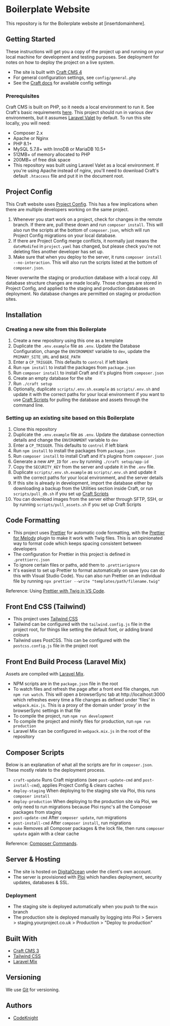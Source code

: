 # Boilerplate Website

This repository is for the Boilerplate website at [insertdomainhere].

## Getting Started

These instructions will get you a copy of the project up and running on your local machine for development and testing purposes. See deployment for notes on how to deploy the project on a live system.

-  The site is built with [Craft CMS 4](https://craftcms.com)
-  For general configuration settings, see `config/general.php`
-  See the [Craft docs](https://craftcms.com/docs/4.x/config/config-settings.html) for available config settings

### Prerequisites

Craft CMS is built on PHP, so it needs a local environment to run it. See Craft's basic requirements [here](https://craftcms.com/docs/4.x/requirements.html). This project should run in various dev environments, but it assumes [Laravel Valet](https://laravel-mix.com) by default. To run this site locally, you will need:

-  Composer 2.x
-  Apache or Nginx
-  PHP 8.1+
-  MySQL 5.7.8+ with InnoDB or MariaDB 10.5+
-  512MB+ of memory allocated to PHP
-  200MB+ of free disk space
-  This repository was built using Laravel Valet as a local environment. If you're using Apache instead of nginx, you'll need to download Craft's default `.htaccess` file and put it in the document root.

## Project Config

This Craft website uses [Project Config](https://craftcms.com/docs/4.x/project-config.html). This has a few implications when there are multiple developers working on the same project.

1. Whenever you start work on a project, check for changes in the remote branch. If there are, pull these down and run `composer install`. This will also run the scripts at the bottom of `composer.json`, which will run Project Config migrations on your local database.
2. If there are Project Config merge conflicts, it normally just means the `dateModifed` in `project.yaml` has changed, but please check you're not deleting files another developer has set up.
3. Make sure that when you deploy to the server, it runs `composer install --no-interaction`. This will also run the scripts listed at the bottom of `composer.json`.

Never overwrite the staging or production database with a local copy.
All database structure changes are made locally. Those changes are stored in Project Config, and applied to the staging and production databases on deployment. No database changes are permitted on staging or production sites.

## Installation

### Creating a new site from this Boilerplate

1. Create a new repository using this one as a template
2. Duplicate the `.env.example` file as `.env`. Update the Database Configuration, change the `ENVIRONMENT` variable to `dev`, update the `PRIMARY_SITE_URL` and `BASE_PATH`
3. Enter a `CP_TRIGGER`. This defaults to `control` if left blank
4. Run `npm install` to install the packages from `package.json`
5. Run `composer install` to install Craft and it's plugins from `composer.json`
6. Create an empty database for the site
7. Run `./craft setup`
8. Optionally, duplicate `scripts/.env.sh.example` as `scripts/.env.sh` and update it with the correct paths for your local environment if you want to use [Craft Scripts](https://github.com/nystudio107/craft-scripts) for pulling the database and assets through the command line.

### Setting up an existing site based on this Boilerplate

1. Clone this repository
2. Duplicate the `.env.example` file as `.env`. Update the database connection details and change the `ENVIRONMENT` variable to `dev`
3. Enter a `CP_TRIGGER`. This defaults to `control` if left blank
4. Run `npm install` to install the packages from `package.json`
5. Run `composer install` to install Craft and it's plugins from `composer.json`
6. Generate a new `APP_ID` for `.env` by running `./craft setup/app-id`
7. Copy the `SECURITY_KEY` from the server and update it in the `.env` file.
8. Duplicate `scripts/.env.sh.example` as `scripts/.env.sh` and update it with the correct paths for your local environment, and the server details
9. If this site is already in development, import the database either by downloading a backup from the Utilities section inside Craft, or run `scripts/pull_db.sh` if you set up [Craft Scripts](https://github.com/nystudio107/craft-scripts)
10.   You can download images from the server either through SFTP, SSH, or by running `scripts/pull_assets.sh` if you set up Craft Scripts

## Code Formatting

-  This project uses [Prettier](https://prettier.io) for automatic code formatting, with the [Prettier for Melody](https://github.com/trivago/prettier-plugin-twig-melody) plugin to make it work with Twig files. This is an opinionated way to format code which keeps spacing consistent between developers
-  The configuration for Prettier in this project is defined in `.prettierrc.json`
-  To ignore certain files or paths, add them to `.prettierignore`
-  It's easiest to set up Prettier to format automatically on save (you can do this with Visual Studio Code). You can also run Prettier on an individual file by running `npx prettier --write "templates/path/filename.twig"`

Reference: Using [Prettier with Twig in VS Code](https://codeknight.co.uk/blog/getting-prettier-working-with-twig-craft-cms).

## Front End CSS (Tailwind)

-  This project uses [Tailwind CSS](https://tailwindcss.com)
-  Tailwind can be configured with the `tailwind.config.js` file in the project root, for things like setting the default font, or adding brand colours
-  Tailwind uses PostCSS. This can be configured with the `postcss.config.js` file in the project root

## Front End Build Process (Laravel Mix)

Assets are compiled with [Laravel Mix](https://laravel-mix.com).

-  NPM scripts are in the `package.json` file in the root
-  To watch files and refresh the page after a front end file changes, run `npm run watch`. This will open a browserSync tab at http://localhost:3000 which refreshes every time a file changes as defined under 'files' in `webpack.mix.js`. This is a proxy of the domain under 'proxy' in the browserSync settings in that file
-  To compile the project, run `npm run development`
-  To compile the project and minify files for production, run `npm run production`
-  Laravel Mix can be configured in `webpack.mix.js` in the root of the repository

## Composer Scripts

Below is an explanation of what all the scripts are for in `composer.json`. These mostly relate to the deployment process.

-  `craft-update` Runs Craft migrations (see `post-update-cmd` and `post-install-cmd`), applies Project Config & clears caches
-  `deploy-staging` When deploying to the staging site via Ploi, this runs `composer install`
-  `deploy-production` When deploying to the production site via Ploi, we only need to run migrations because Ploi rsync's all the Composer packages from staging
-  `post-update-cmd` After `composer update`, run migrations
-  `post-install-cmd` After `composer install`, run migrations
-  `nuke` Removes all Composer packages & the lock file, then runs `composer update` again with a clear cache

Reference: [Composer Commands](https://getcomposer.org/doc/articles/scripts).

## Server & Hosting

-  The site is hosted on [DigitalOcean](https://cloud.digitalocean.com) under the client's own account.
-  The server is provisioned with [Ploi](https://ploi.io) which handles deployment, security updates, databases & SSL.

### Deployment

-  The staging site is deployed automatically when you push to the `main` branch
-  The production site is deployed manually by logging into Ploi > Servers > staging.yourproject.co.uk > Production > "Deploy to production"

## Built With

-  [Craft CMS 3](https://craftcms.com)
-  [Tailwind CSS](https://tailwindcss.com)
-  [Laravel Mix](https://laravel-mix.com)

## Versioning

We use [Git](https://git-scm.com) for versioning.

## Authors

-  [CodeKnight](https://codeknight.co.uk)
